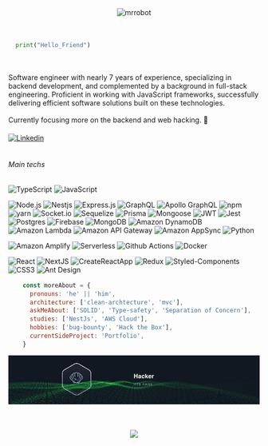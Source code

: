 <div align="center">
  <img alt="mrrobot" width="100" src="https://media.giphy.com/media/IhCwdJH07SMCoVd8nE/giphy.gif" /> 
</div>
<br>
<br>

```python
  print("Hello_Friend")
```

<br/><br/>
Software engineer with nearly 7 years of experience, specializing in backend development, and complemented by a background in full-stack engineering. Proficient in working with JavaScript frameworks, successfully delivering efficient software solutions built on these technologies.
<br/><br/>
Currently focusing more on the backend and web hacking. 🔭
<br/><br/>
<a href="https://www.linkedin.com/in/eduardo-fariasilva/" target="blank">
  <img align="center" alt="Linkedin" width="100px" src="https://img.shields.io/badge/-Linkedin-2361B8?style=for-the-badge&logo=linkedin" />
</a>
<br/><br/>

###### Main techs

![TypeScript](https://img.shields.io/badge/-TypeScript-37014B?style=for-the-badge&logo=typescript) ![JavaScript](https://img.shields.io/badge/-JavaScript-37014B?style=for-the-badge&logo=javascript) 

![Node.js](https://img.shields.io/badge/-Node.js-37014B?style=for-the-badge&logo=node.js&logoColor=339933) ![Nestjs](https://img.shields.io/badge/nestjs-37014B?style=for-the-badge&logo=nestjs) ![Express.js](https://img.shields.io/badge/Express.js-37014B?style=for-the-badge&logo=express) ![GraphQL](https://img.shields.io/badge/GraphQL-37014B?style=for-the-badge&logo=graphql) ![Apollo GraphQL](https://img.shields.io/badge/Apollo-37014B?style=for-the-badge&logo=apollographql) ![npm](https://img.shields.io/badge/npm-37014B?style=for-the-badge&logo=npm) ![yarn](https://img.shields.io/badge/yarn-37014B?style=for-the-badge&logo=yarn) ![Socket.io](https://img.shields.io/badge/Socket.io-37014B?style=for-the-badge&logo=socket.io) ![Sequelize](https://img.shields.io/badge/Sequelize-37014B?style=for-the-badge&logo=sequelize) ![Prisma](https://img.shields.io/badge/Prisma-37014B?style=for-the-badge&logo=prisma) ![Mongoose](https://img.shields.io/badge/Mongoose-37014B?style=for-the-badge&logo=mongodb) ![JWT](https://img.shields.io/badge/JWT-37014B?style=for-the-badge&logo=JSON%20web%20tokens&logoColor=D63AFF)
 ![Jest](https://img.shields.io/badge/Jest-37014B?style=for-the-badge&logo=jest&logoColor=BC3A12) ![Postgres](https://img.shields.io/badge/Postgres-37014B?style=for-the-badge&logo=postgresql) ![Firebase](https://img.shields.io/badge/Firebase-37014B?style=for-the-badge&logo=firebase) ![MongoDB](https://img.shields.io/badge/MongoDB-37014B?style=for-the-badge&logo=mongodb) ![Amazon DynamoDB](https://img.shields.io/badge/DynamoDB-37014B?style=for-the-badge&logo=amazondynamodb) ![Amazon Lambda](https://img.shields.io/badge/Lambda-37014B?style=for-the-badge&logo=awslambda) ![Amazon API Gateway](https://img.shields.io/badge/API_GATEWAY-37014B?style=for-the-badge&logo=amazonaws) ![Amazon AppSync](https://img.shields.io/badge/APPSYNC-37014B?style=for-the-badge&logo=amazonaws) ![Python](https://img.shields.io/badge/-Python-37014B?style=for-the-badge&logo=python)
 
![Amazon Amplify](https://img.shields.io/badge/Amplify-37014B?style=for-the-badge&logo=awsamplify) ![Serverless](https://img.shields.io/badge/Serverless-37014B?style=for-the-badge&logo=serverless) ![Github Actions](https://img.shields.io/badge/Github_Actions-37014B?style=for-the-badge&logo=githubactions) ![Docker](https://img.shields.io/badge/Docker-37014B?style=for-the-badge&logo=docker) 

![React](https://img.shields.io/badge/-React-37014B?style=for-the-badge&logo=React&logoColor=61DAFB) ![NextJS](https://img.shields.io/badge/-NextJS-37014B?style=for-the-badge&logo=nextdotjs&logoColor=C5021B) ![CreateReactApp](https://img.shields.io/badge/-Create_React_App-37014B?style=for-the-badge&logo=createreactapp&logoColor=C5021B) ![Redux](https://img.shields.io/badge/Redux-37014B?style=for-the-badge&logo=redux&logoColor=64419E) ![Styled-Components](https://img.shields.io/badge/Styled_Components-37014B?&style=for-the-badge&logo=styledcomponents&logoColor=38A0D4) ![CSS3](https://img.shields.io/badge/CSS_3-37014B?&style=for-the-badge&logo=css3&logoColor=38A0D4) ![Ant Design](https://img.shields.io/badge/AntDesign-37014B?style=for-the-badge&logo=antdesign)


```javascript
    const moreAbout = {
      pronouns: 'he' || 'him',
      architecture: ['clean-archtecture', 'mvc'],
      askMeAbout: ['SOLID', 'Type-safety', 'Separation of Concern'],
      studies: ['NestJs', 'AWS Cloud'],
      hobbies: ['bug-bounty', 'Hack the Box'],
      currentSideProject: 'Portfolio',
    }
```

<div align="center">
  <a href="https://app.hackthebox.com/profile/31396"><img src="https://github.com/0xEduardo/0xEduardo/blob/Image-testing/htb.jpg?raw=true" /></a>
</div>
<br/><br/>
<p align="center">
   <img src="http://github-readme-streak-stats.herokuapp.com?user=0xEduardo&theme=tokyonight&hide_border=true&date_format=M%20j%5B%2C%20Y%5D&background=0D1117" />
</p>

<br/><br/>
